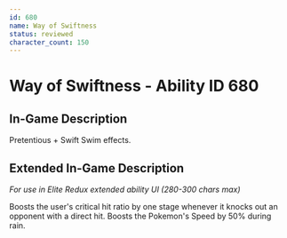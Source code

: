 ```yaml
---
id: 680
name: Way of Swiftness
status: reviewed
character_count: 150
---
```


# Way of Swiftness - Ability ID 680

## In-Game Description
Pretentious + Swift Swim effects.

## Extended In-Game Description
*For use in Elite Redux extended ability UI (280-300 chars max)*

Boosts the user's critical hit ratio by one stage whenever it knocks out an opponent with a direct hit. Boosts the Pokemon's Speed by 50% during rain. 